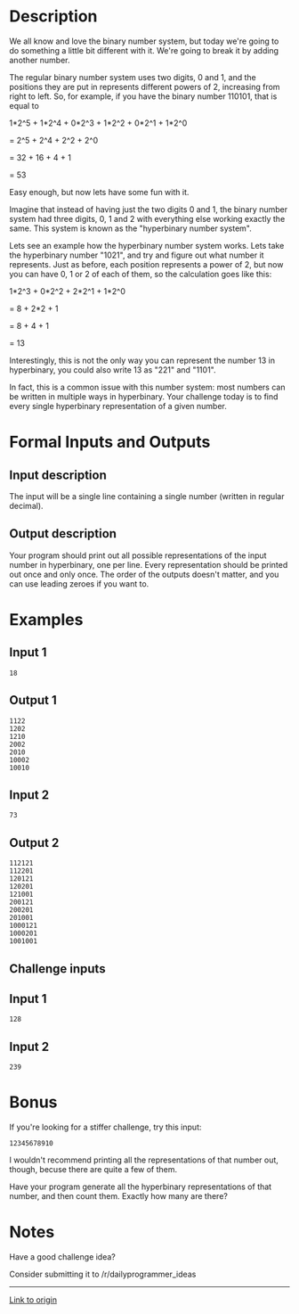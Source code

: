 # Description

We all know and love the binary number system, but today we're going to do something a little bit different with it. We're going to break it by adding another number.

The regular binary number system uses two digits, 0 and 1, and the positions they are put in represents different powers of 2, increasing from right to left. So, for example, if you have the binary number 110101, that is equal to

1\*2^5 + 1\*2^4 + 0\*2^3 + 1\*2^2 + 0\*2^1 + 1\*2^0 

= 2^5 + 2^4 + 2^2 + 2^0

= 32 + 16 + 4 + 1

= 53 

Easy enough, but now lets have some fun with it. 

Imagine that instead of having just the two digits 0 and 1, the binary number system had three digits, 0, 1 and 2 with everything else working exactly the same. This system is known as the "hyperbinary number system".

Lets see an example how the hyperbinary number system works. Lets take the hyperbinary number "1021", and try and figure out what number it represents. Just as before, each position represents a power of 2, but now you can have 0, 1 or 2 of each of them, so the calculation goes like this: 

1\*2^3 + 0\*2^2 + 2\*2^1 + 1\*2^0

= 8 + 2*2 + 1

= 8 + 4 + 1

= 13

Interestingly, this is not the only way you can represent the number 13 in hyperbinary, you could also write 13 as "221" and "1101".

In fact, this is a common issue with this number system: most numbers can be written in multiple ways in hyperbinary. Your challenge today is to find every single hyperbinary representation of a given number. 

# Formal Inputs and Outputs

## Input description

The input will be a single line containing a single number (written in regular decimal).

## Output description

Your program should print out all possible representations of the input number in hyperbinary, one per line. Every representation should be printed out once and only once. The order of the outputs doesn't matter, and you can use leading zeroes if you want to.

# Examples

## Input 1

    18

## Output 1

    1122
    1202
    1210
    2002
    2010
    10002
    10010

## Input 2

    73

## Output 2

    112121
    112201
    120121
    120201
    121001
    200121
    200201
    201001
    1000121
    1000201
    1001001

## Challenge inputs

## Input 1

    128

## Input 2

    239
     
# Bonus

If you're looking for a stiffer challenge, try this input: 

    12345678910

I wouldn't recommend printing all the representations of that number out, though, becuse there are quite a few of them. 

Have your program generate all the hyperbinary representations of that number, and then count them. Exactly how many are there?

# Notes

Have a good challenge idea?

Consider submitting it to /r/dailyprogrammer_ideas

---

[Link to origin](https://www.reddit.com/r/dailyprogrammer/2xx86n)